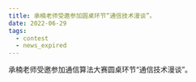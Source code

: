 ```yaml
---
title: 承楠老师受邀参加圆桌环节“通信技术漫谈”。
date: 2022-06-29
tags:
  - contest
  - news_expired
---
```


承楠老师受邀参加通信算法大赛圆桌环节“通信技术漫谈”。

<!--more-->

